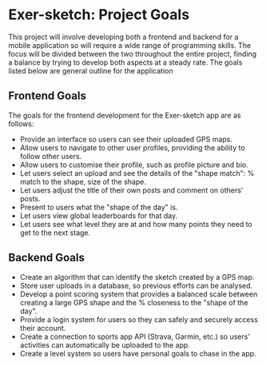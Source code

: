 # Exer-sketch: Project Goals

This project will involve developing both a frontend and backend for a mobile application so will require a wide range of programming skills. The focus will be divided between the two throughout the entire project, finding a balance by trying to develop both aspects at a steady rate. The goals listed below are general outline for the application

## Frontend Goals

The goals for the frontend development for the Exer-sketch app are as follows:

- Provide an interface so users can see their uploaded GPS maps.
- Allow users to navigate to other user profiles, providing the ability to follow other users.
- Allow users to customise their profile, such as profile picture and bio.
- Let users select an upload and see the details of the "shape match": % match to the shape, size of the shape.
- Let users adjust the title of their own posts and comment on others' posts.
- Present to users what the "shape of the day" is.
- Let users view global leaderboards for that day.
- Let users see what level they are at and how many points they need to get to the next stage.

## Backend Goals

- Create an algorithm that can identify the sketch created by a GPS map.
- Store user uploads in a database, so previous efforts can be analysed.
- Develop a point scoring system that provides a balanced scale between creating a large GPS shape and the % closeness to the "shape of the day".
- Provide a login system for users so they can safely and securely access their account.
- Create a connection to sports app API (Strava, Garmin, etc.) so users' activities can automatically be uploaded to the app.
- Create a level system so users have personal goals to chase in the app.
